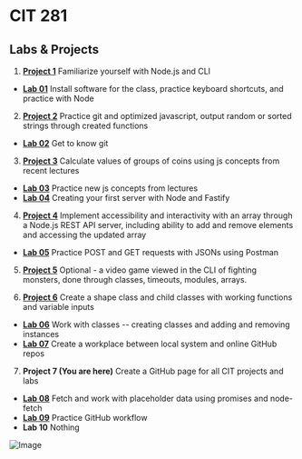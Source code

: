 # CIT 281
## Labs & Projects

1. [**Project 1**](https://uo-cit-sshina.github.io/cit281-p1/)
Familiarize yourself with Node.js and CLI
  - [**Lab 01**](https://uo-cit-sshina.github.io/cit281-lab1/)
Install software for the class, practice keyboard shortcuts, and practice with Node

2. [**Project 2**](https://uo-cit-sshina.github.io/cit281-p2/)
Practice git and optimized javascript, output random or sorted strings through created functions
- [**Lab 02**](https://uo-cit-sshina.github.io/cit281-lab2/)
Get to know git

3. [**Project 3**](https://uo-cit-sshina.github.io/cit281-p3/)
Calculate values of groups of coins using js concepts from recent lectures
- [**Lab 03**](https://uo-cit-sshina.github.io/cit281-lab3/)
Practice new js concepts from lectures
- [**Lab 04**](https://uo-cit-sshina.github.io/cit281-lab4/)
Creating your first server with Node and Fastify

4. [**Project 4**](https://uo-cit-sshina.github.io/cit281-p4/)
Implement accessibility and interactivity with an array through a Node.js REST API server, including ability to add and remove elements and accessing the updated array
- [**Lab 05**](https://uo-cit-sshina.github.io/cit281-lab5/)
Practice POST and GET requests with JSONs using Postman

5. [**Project 5**](https://uo-cit-sshina.github.io/cit281-p5/)
Optional - a video game viewed in the CLI of fighting monsters, done through classes, timeouts, modules, arrays.


6. [**Project 6**](https://uo-cit-sshina.github.io/cit281-p6/)
Create a shape class and child classes with working functions and variable inputs
- [**Lab 06**](https://uo-cit-sshina.github.io/cit281-lab6/)
Work with classes -- creating classes and adding and removing instances
- [**Lab 07**](https://uo-cit-sshina.github.io/cit281-lab7/)
Create a workplace between local system and online GitHub repos

7. **Project 7 (You are here)**
Create a GitHub page for all CIT projects and labs
- [**Lab 08**](https://uo-cit-sshina.github.io/cit281-lab8/)
Fetch and work with placeholder data using promises and node-fetch
- [**Lab 09**](https://github.com/sshina/release-based-workflow)
Practice GitHub workflow
- **Lab 10**
Nothing

![Image](https://images.unsplash.com/photo-1609309252136-62e4044389ab?ixlib=rb-1.2.1&ixid=MnwxMjA3fDB8MHxwaG90by1wYWdlfHx8fGVufDB8fHx8&auto=format&fit=crop&w=1931&q=80)
